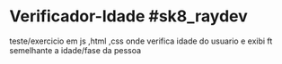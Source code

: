 # Verificador-Idade #sk8_raydev
teste/exercicio em js ,html ,css 
onde verifica idade do usuario e exibi ft semelhante
a idade/fase da pessoa

